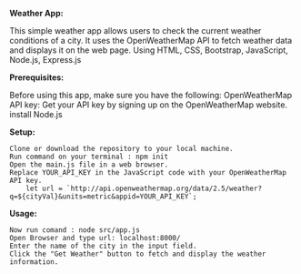 **Weather App:**

  This simple weather app allows users to check the current weather conditions of a city. It uses the OpenWeatherMap API to fetch weather data and displays it on the web page.
  Using HTML, CSS, Bootstrap, JavaScript, Node.js, Express.js

**Prerequisites:**

  Before using this app, make sure you have the following:
    OpenWeatherMap API key: Get your API key by signing up on the OpenWeatherMap website.
	install Node.js

**Setup:**

	Clone or download the repository to your local machine.
 	Run command on your terminal : npm init
	Open the main.js file in a web browser.
	Replace YOUR_API_KEY in the JavaScript code with your OpenWeatherMap API key.
		let url = `http://api.openweathermap.org/data/2.5/weather?q=${cityVal}&units=metric&appid=YOUR_API_KEY`;

**Usage:**

	Now run comand : node src/app.js 
	Open Browser and type url: localhost:8000/
	Enter the name of the city in the input field.
	Click the "Get Weather" button to fetch and display the weather information.
